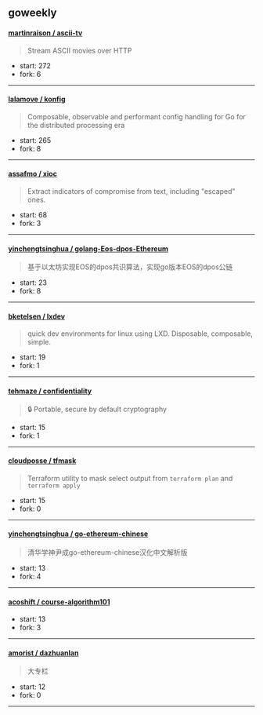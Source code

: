 ## goweekly

#### [martinraison / ascii-tv](https://github.com/martinraison/ascii-tv)

> Stream ASCII movies over HTTP

+ start: 272
+ fork: 6

----


#### [lalamove / konfig](https://github.com/lalamove/konfig)

> Composable, observable and performant config handling for Go for the distributed processing era

+ start: 265
+ fork: 8

----


#### [assafmo / xioc](https://github.com/assafmo/xioc)

> Extract indicators of compromise from text, including "escaped" ones.

+ start: 68
+ fork: 3

----


#### [yinchengtsinghua / golang-Eos-dpos-Ethereum](https://github.com/yinchengtsinghua/golang-Eos-dpos-Ethereum)

> 基于以太坊实现EOS的dpos共识算法，实现go版本EOS的dpos公链

+ start: 23
+ fork: 8

----


#### [bketelsen / lxdev](https://github.com/bketelsen/lxdev)

> quick dev environments for linux using LXD.  Disposable, composable, simple.

+ start: 19
+ fork: 1

----


#### [tehmaze / confidentiality](https://github.com/tehmaze/confidentiality)

> :lock: Portable, secure by default cryptography

+ start: 15
+ fork: 1

----


#### [cloudposse / tfmask](https://github.com/cloudposse/tfmask)

> Terraform utility to mask select output from `terraform plan` and `terraform apply`

+ start: 15
+ fork: 0

----


#### [yinchengtsinghua / go-ethereum-chinese](https://github.com/yinchengtsinghua/go-ethereum-chinese)

> 清华学神尹成go-ethereum-chinese汉化中文解析版

+ start: 13
+ fork: 4

----


#### [acoshift / course-algorithm101](https://github.com/acoshift/course-algorithm101)

> 

+ start: 13
+ fork: 3

----


#### [amorist / dazhuanlan](https://github.com/amorist/dazhuanlan)

> 大专栏

+ start: 12
+ fork: 0

----

